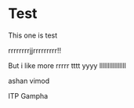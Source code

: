 # Test
This one is test


rrrrrrrrjjrrrrrrrrr!!

But i like more
rrrrr  tttt yyyy
llllllllllllllll

ashan vimod

ITP
Gampha

